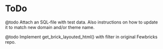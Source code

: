 # ToDo

@todo Attach an SQL-file with test data. Also instructions on how to update it to match new domain and/or theme name.

@todo Implement get_brick_layouted_html() with filter in original Fewbricks repo.